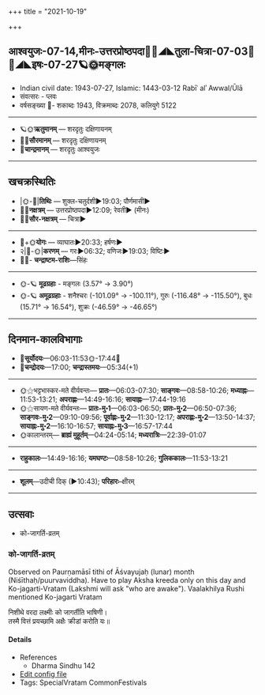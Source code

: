 +++
title = "2021-10-19"

+++
## आश्वयुजः-07-14,मीनः-उत्तरप्रोष्ठपदा🌛🌌◢◣तुला-चित्रा-07-03🌌🌞◢◣इषः-07-27🪐🌞मङ्गलः
- Indian civil date: 1943-07-27, Islamic: 1443-03-12 Rabīʿ alʾ Awwal/Ūlā
- संवत्सरः - प्लवः
- वर्षसङ्ख्या 🌛- शकाब्दः 1943, विक्रमाब्दः 2078, कलियुगे 5122
___________________
- 🪐🌞**ऋतुमानम्** — शरदृतुः दक्षिणायनम्
- 🌌🌞**सौरमानम्** — शरदृतुः दक्षिणायनम्
- 🌛**चान्द्रमानम्** — शरदृतुः आश्वयुजः
___________________


## खचक्रस्थितिः
- |🌞-🌛|**तिथिः** — शुक्ल-चतुर्दशी►19:03; पौर्णमासी►  
- 🌌🌛**नक्षत्रम्** — उत्तरप्रोष्ठपदा►12:09; रेवती► (मीनः)  
- 🌌🌞**सौर-नक्षत्रम्** — चित्रा►  
___________________
- 🌛+🌞**योगः** — व्याघातः►20:33; हर्षणः►  
- २|🌛-🌞|**करणम्** — गरः►06:32; वणिजः►19:03; विष्टिः►  
- 🌌🌛- **चन्द्राष्टम-राशिः**—सिंहः  
___________________
- 🌞-🪐 **मूढग्रहाः** - मङ्गलः (3.57° → 3.90°)
- 🌞-🪐 **अमूढग्रहाः** - शनैश्चरः (-101.09° → -100.11°), गुरुः (-116.48° → -115.50°), बुधः (15.71° → 16.54°), शुक्रः (-46.59° → -46.65°)
___________________


## दिनमान-कालविभागाः
- 🌅**सूर्योदयः**—06:03-11:53🌞️-17:44🌇  
- 🌛**चन्द्रोदयः**—17:00; **चन्द्रास्तमयः**—05:34(+1)  
___________________
- 🌞⚝भट्टभास्कर-मते वीर्यवन्तः— **प्रातः**—06:03-07:30; **साङ्गवः**—08:58-10:26; **मध्याह्नः**—11:53-13:21; **अपराह्णः**—14:49-16:16; **सायाह्नः**—17:44-19:16  
- 🌞⚝सायण-मते वीर्यवन्तः— **प्रातः-मु॰1**—06:03-06:50; **प्रातः-मु॰2**—06:50-07:36; **साङ्गवः-मु॰2**—09:10-09:56; **पूर्वाह्णः-मु॰2**—11:30-12:17; **अपराह्णः-मु॰2**—13:50-14:37; **सायाह्नः-मु॰2**—16:10-16:57; **सायाह्नः-मु॰3**—16:57-17:44  
- 🌞कालान्तरम्— **ब्राह्मं मुहूर्तम्**—04:24-05:14; **मध्यरात्रिः**—22:39-01:07  
___________________
- **राहुकालः**—14:49-16:16; **यमघण्टः**—08:58-10:26; **गुलिककालः**—11:53-13:21  
___________________
- **शूलम्**—उदीची दिक् (►10:43); **परिहारः**–क्षीरम्  
___________________

## उत्सवाः
- को-जागर्ति-व्रतम्
### को-जागर्ति-व्रतम्

Observed on Paurṇamāsī tithi of Āśvayujaḥ (lunar) month (Niśīthaḥ/puurvaviddha). Have to play Aksha kreeda only on this day and Ko-jagarti-Vratam (Lakshmi will ask "who are awake"). Vaalakhilya Rushi mentioned Ko-jagarti Vratam

निशीथे वरदा लक्ष्मीः को जागर्तीति भाषिणी।  
तस्मै वित्तं प्रयच्छामि अक्षैः क्रीडां करोति यः॥



#### Details
- References
  - Dharma Sindhu 142
- [Edit config file](https://github.com/jyotisham/adyatithi/tree/master/general/lunar_month/tithi/07/15/kO-jAgarti-vratam.toml)
- Tags: SpecialVratam CommonFestivals


